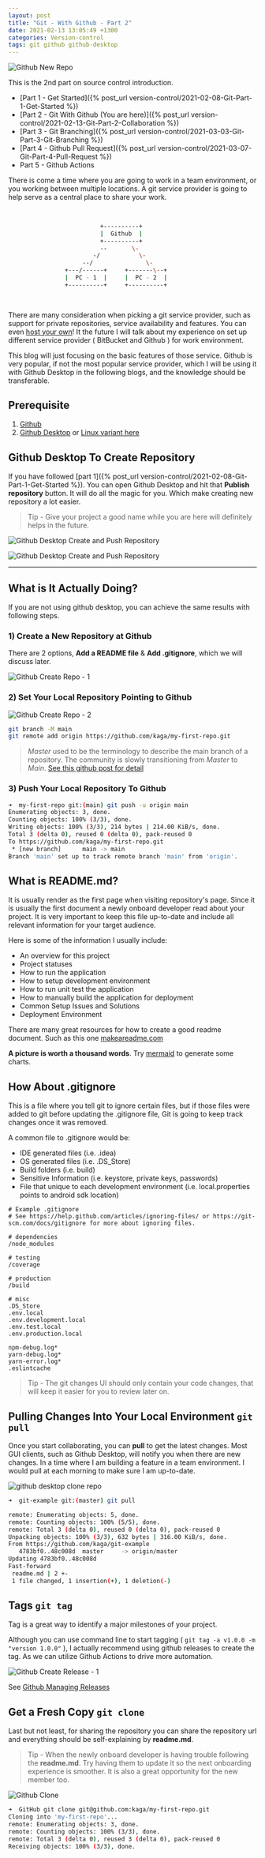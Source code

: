 ```yaml
---
layout: post
title: "Git - With Github - Part 2"
date: 2021-02-13 13:05:49 +1300
categories: Version-control
tags: git github github-desktop
---
```


![Github New Repo](/assets/git/github-new-repo-1.png)

This is the 2nd part on source control introduction.

* [Part 1 - Get Started]({% post_url version-control/2021-02-08-Git-Part-1-Get-Started %})
* [Part 2 - Git With Github (You are here)]({% post_url version-control/2021-02-13-Git-Part-2-Collaboration %})
* [Part 3 - Git Branching]({% post_url version-control/2021-03-03-Git-Part-3-Git-Branching %})
* [Part 4 - Github Pull Request]({% post_url version-control/2021-03-07-Git-Part-4-Pull-Request %})
* Part 5 - Github Actions

There is come a time where you are going to work in a team environment, or you working between multiple locations. A git service provider is going to help serve as a central place to share your work.

```bash
                                                                   
                                                                   
                          +----------+                             
                          |  Github  |                             
                          +----------+                             
                          --       \-                              
                        -/           \-                            
                     --/               \-                          
                +---/------+     +-------\--+                      
                |  PC - 1  |     |  PC - 2  |                      
                +----------+     +----------+                      
                                                                   
                                                                   
```

There are many consideration when picking a git service provider, such as support for private repositories, service availability and features. You can even [host your own](https://hub.docker.com/r/gitlab/gitlab-ee/)! It the future I will talk about my experience on set up different service provider ( BitBucket and Github ) for work environment.

This blog will just focusing on the basic features of those service. Github is very popular, if not the most popular service provider, which I will be using it with Github Desktop in the following blogs, and the knowledge should be transferable.

## Prerequisite

1. [Github](https://github.com/)
1. [Github Desktop](https://desktop.github.com/) or [Linux variant here](https://github.com/shiftkey/desktop)

## Github Desktop To Create Repository

If you have followed [part 1]({% post_url version-control/2021-02-08-Git-Part-1-Get-Started %}). You can open Github Desktop and hit that **Publish repository** button. It will do all the magic for you. Which make creating new repository a lot easier.

> Tip - Give your project a good name while you are here will definitely helps in the future.

![Github Desktop Create and Push Repository](/assets/git/github-desktop-create-repo-1.png)

![Github Desktop Create and Push Repository](/assets/git/github-desktop-create-repo-2.png)

---

## What is It Actually Doing?

If you are not using github desktop, you can achieve the same results with following steps.

### 1) Create a New Repository at Github

There are 2 options, **Add a README file** & **Add .gitignore**, which we will discuss later.

![Github Create Repo - 1](/assets/git/github-new-repo-2.png)

### 2) Set Your Local Repository Pointing to Github

![Github Create Repo - 2](/assets/git/github-new-repo-3.png)

```bash
git branch -M main
git remote add origin https://github.com/kaga/my-first-repo.git
```

> *Master* used to be the terminology to describe the main branch of a repository. The community is slowly transitioning from *Master* to *Main*. [See this github post for detail](https://github.blog/2020-07-27-highlights-from-git-2-28/)

### 3) Push Your Local Repository To Github

```bash
➜  my-first-repo git:(main) git push -u origin main
Enumerating objects: 3, done.
Counting objects: 100% (3/3), done.
Writing objects: 100% (3/3), 214 bytes | 214.00 KiB/s, done.
Total 3 (delta 0), reused 0 (delta 0), pack-reused 0
To https://github.com/kaga/my-first-repo.git
 * [new branch]      main -> main
Branch 'main' set up to track remote branch 'main' from 'origin'.
```

## What is **README.md**?

It is usually render as the first page when visiting repository's page. Since it is usually the first document a newly onboard developer read about your project. It is very important to keep this file up-to-date and include all relevant information for your target audience.

Here is some of the information I usually include:

* An overview for this project
* Project statuses
* How to run the application
* How to setup development environment
* How to run unit test the application
* How to manually build the application for deployment
* Common Setup Issues and Solutions
* Deployment Environment

There are many great resources for how to create a good readme document. Such as this one [makeareadme.com](https://www.makeareadme.com/)

**A picture is worth a thousand words**. Try [mermaid](https://mermaid-js.github.io/mermaid-live-editor/) to generate some charts.

## How About **.gitignore**

This is a file where you tell git to ignore certain files, but if those files were added to git before updating the .gitignore file, Git is going to keep track changes once it was removed.

A common file to .gitignore would be:

* IDE generated files (i.e. .idea)
* OS generated files (i.e. .DS_Store)
* Build folders (i.e. build)
* Sensitive Information (i.e. keystore, private keys, passwords)
* File that unique to each development environment (i.e. local.properties points to android sdk location)

```.gitignore
# Example .gitignore
# See https://help.github.com/articles/ignoring-files/ or https://git-scm.com/docs/gitignore for more about ignoring files.

# dependencies
/node_modules

# testing
/coverage

# production
/build

# misc
.DS_Store
.env.local
.env.development.local
.env.test.local
.env.production.local

npm-debug.log*
yarn-debug.log*
yarn-error.log*
.eslintcache

```

> Tip - The git changes UI should only contain your code changes, that will keep it easier for you to review later on.

## Pulling Changes Into Your Local Environment `git pull`

Once you start collaborating, you can **pull** to get the latest changes. Most GUI clients, such as Github Desktop, will notify you when there are new changes. In a time where I am building a feature in a team environment. I would pull at each morning to make sure I am up-to-date.

![github desktop clone repo](/assets/git/github-desktop-clone.png)

```bash
➜  git-example git:(master) git pull

remote: Enumerating objects: 5, done.
remote: Counting objects: 100% (5/5), done.
remote: Total 3 (delta 0), reused 0 (delta 0), pack-reused 0
Unpacking objects: 100% (3/3), 632 bytes | 316.00 KiB/s, done.
From https://github.com/kaga/git-example
   4783bf0..48c008d  master     -> origin/master
Updating 4783bf0..48c008d
Fast-forward
 readme.md | 2 +-
 1 file changed, 1 insertion(+), 1 deletion(-)
```

## Tags `git tag`

Tag is a great way to identify a major milestones of your project.

Although you can use command line to start tagging ( `git tag -a v1.0.0 -m "version 1.0.0"` ), I actually recommend using github releases to create the tag. As we can utilize Github Actions to drive more automation.

![Github Create Release - 1](/assets/git/github-release-1.png)

See [Github Managing Releases](https://docs.github.com/en/github/administering-a-repository/managing-releases-in-a-repository)

## Get a Fresh Copy `git clone`

Last but not least, for sharing the repository you can share the repository url and everything should be self-explaining by **readme.md**.

> Tip - When the newly onboard developer is having trouble following the **readme.md**. Try having them to update it so the next onboarding experience is smoother. It is also a great opportunity for the new member too.

![Github Clone](/assets/git/github-clone.png)

```bash
➜  GitHub git clone git@github.com:kaga/my-first-repo.git
Cloning into 'my-first-repo'...
remote: Enumerating objects: 3, done.
remote: Counting objects: 100% (3/3), done.
remote: Total 3 (delta 0), reused 3 (delta 0), pack-reused 0
Receiving objects: 100% (3/3), done.
```
